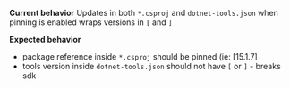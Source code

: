**Current behavior**
Updates in both `*.csproj` and `dotnet-tools.json` when pinning is enabled wraps versions in `[` and `]`

**Expected behavior**

- package reference inside `*.csproj` should be pinned (ie: [15.1.7]
- tools version inside `dotnet-tools.json` should not have `[` or `]` - breaks sdk

